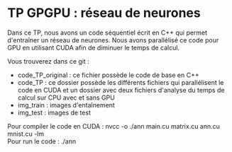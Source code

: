 # TP GPGPU :  réseau de neurones

Dans ce TP, nous avons un code séquentiel écrit en C++ qui permet d'entraîner un réseau de neurones. Nous avons parallélisé ce code pour GPU en utilisant CUDA afin de diminuer le temps de calcul.

Vous trouverez dans ce git :
- code_TP_original : ce fichier possède le code de base en C++
- code_TP : ce dossier possède les différents fichiers qui parallélisent le code en CUDA et un dossier avec deux fichiers d'analyse du temps de calcul sur CPU avec et sans GPU
- img_train : images d'entaînement
- img_test : images de test

Pour compiler le code en CUDA : nvcc -o ./ann main.cu matrix.cu ann.cu mnist.cu -lm  
Pour run le code : ./ann

